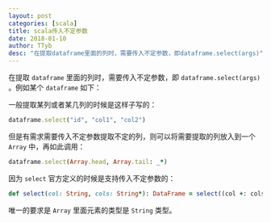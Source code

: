 ```yaml
---
layout: post
categories: [scala]
title: scala传入不定参数
date: 2018-01-10
author: TTyb
desc: "在提取dataframe里面的列时，需要传入不定参数，即dataframe.select(args)"
---
```


在提取 `dataframe` 里面的列时，需要传入不定参数，即 `dataframe.select(args)` 。例如某个 `dataframe` 如下：

一般提取某列或者某几列的时候是这样子写的：

~~~ruby
dataframe.select("id", "col1", "col2")
~~~

但是有需求需要传入不定参数提取不定的列，则可以将需要提取的列放入到一个 `Array` 中，再如此调用：

~~~ruby
dataframe.select(Array.head, Array.tail: _*)
~~~

因为 `select` 官方定义的时候是支持传入不定参数的：

~~~ruby
def select(col: String, cols: String*): DataFrame = select((col +: cols).map(Column(_)) : _*)
~~~

唯一的要求是 `Array` 里面元素的类型是 `String` 类型。